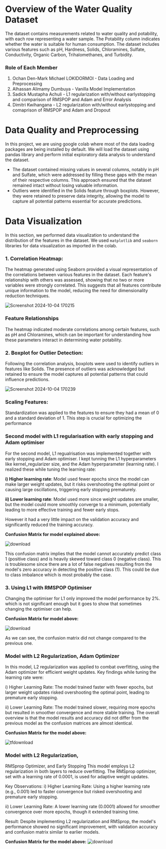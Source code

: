 ﻿# **Overview of the Water Quality Dataset**
The dataset contains measurements related to water quality and potability, with each row representing a water sample. The Potability column indicates whether the water is suitable for human consumption. The dataset includes various features such as pH, Hardness, Solids, Chloramines, Sulfate, Conductivity, Organic Carbon, Trihalomethanes, and Turbidity.

### **Role of Each Member**
1. Ochan Den-Mark Michael LOKIDORMOI - Data Loading and Preprocessing
2. Alhassan Alimamy Dumbuya - Vanilla Model Implementation
3. Sadick Mustapha Achuli - L1 regularization with/without earlystopping and comparison of RMSPOP and Adam and Error Analysis
4. Dimitri Kwihangana - L2 regularization with/without earlystopping and comaprison of RMSPOP and Adam and Dropout

# **Data Quality and Preprocessing**
In this project, we are using google colab where most of the data loading packages are being installed by default.
We will load the dataset using pandas library and perform initial exploratory data analysis to understand the dataset.

- The dataset contained missing values in several columns, notably in pH and Sulfate, which were addressed by
filling these gaps with the mean of their respective columns. This approach ensured that the dataset remained intact
without losing valuable information.
- Outliers were identified in the Solids feature through boxplots. However, they were retained to preserve data integrity,
  allowing the model to capture all potential patterns essential for accurate predictions.

# **Data Visualization**
In this section, we performed data visualization to understand the distribution of the features in the dataset.
We used `matplotlib` and `seaborn` libraries for data visualization as imported in the colab.

### **1. Correlation Heatmap:**
The heatmap generated using Seaborn provided a visual representation of the correlations between
various features in the dataset. 
Each feature's relationship with others was assessed, showing that no two or more variables were strongly correlated. 
This suggests that all features contribute unique information to the model, reducing the need for dimensionality reduction techniques.

![Screenshot 2024-10-04 170215](https://github.com/user-attachments/assets/8b6e9b9e-fb7c-4b52-bb1f-0e68023cf48e)

### **Feature Relationships**
The heatmap indicated moderate correlations among certain features, such as pH and Chloramines,
which can be important for understanding how these parameters interact in determining water potability.

### **2. Boxplot for Outlier Detection:**
Following the correlation analysis, boxplots were used to identify outliers in features like Solids.
The presence of outliers was acknowledged but retained to ensure the model captures all potential patterns that could influence predictions.

![Screenshot 2024-10-04 170239](https://github.com/user-attachments/assets/560049f1-5585-42ab-91a4-dd0816e1271f)

### **Scaling Features:**
Standardization was applied to the features to ensure they had a mean of 0 and a standard deviation of 1. 
This step is crucial for optimizing the performance 

### **Second model with L1 regularisation with early stopping and Adam optimiser**
For the second model, L1 regualrisation was implemented together with early stopping and Adam optimiser. I kept tunning the L1 hyperparameters like kernel_regularizer size, and the Adam hyperparameter (learning rate). I realized these while tuning the learning rate:

**i) Higher learning rate**: Model used fewer epochs since the model can make larger weight updates, but it risks overshooting the optimal point or causing large oscillations, triggering early stopping prematurely.

**ii) Lower learning rate**: Model used more since weight updates are smaller, but the model could more smoothly converge to a minimum, potentially leading to more effective training and fewer early stops.

However it had a very little impact on the validation accuracy and significantly reduced the training accuracy.

**Confusion Matrix for model explained above:**

![download](https://github.com/user-attachments/assets/3a4ed90b-2c52-497e-a882-d3f99ff166ff)

This confusion matrix implies that the model cannot accurately predict class 1 (positive class) and is heavily skewed toward class 0 (negative class). This is troublesome since there are a lot of false negatives resulting from the model's zero accuracy in detecting the positive class (1). This could be due to class imbalance which is most probably the case. 

### **3. Using L1 with RMSPOP Optimiser**

Changing the optimiser for L1 only improved the model performance by 2%. which is not significant enough but it goes to show that sometimes changing the optimiser can help.

**Confusion Matrix for model above:**

![download](https://github.com/user-attachments/assets/3a4ed90b-2c52-497e-a882-d3f99ff166ff)

As we can see, the confusion matrix did not change compared to the previous one.

### **Model with L2 Regularization, Adam Optimizer**

In this model, L2 regularization was applied to combat overfitting, using the Adam optimizer for efficient weight updates. Key findings while tuning the learning rate were:

i) Higher Learning Rate: The model trained faster with fewer epochs, but larger weight updates risked overshooting the optimal point, leading to premature early stopping.

ii) Lower Learning Rate: The model trained slower, requiring more epochs but resulted in smoother convergence and more stable training.
The overall overview is that the model results and accuracy did not differ from the previous model as the confusion matrices are almost identical. 

**Confusion Matrix for the model above:**

![tfdownload](https://github.com/user-attachments/assets/4c394239-f9ef-42f0-bdeb-69f51fa66763)
### Model with L2 Regularization,
 RMSprop Optimizer, and Early Stopping
This model employs L2 regularization in both layers to reduce overfitting. The RMSprop optimizer, set with a learning rate of 0.0001, is used for adaptive weight updates.

Key Observations:
i) Higher Learning Rate: Using a higher learning rate (e.g., 0.001) led to faster convergence but risked overshooting and premature early stopping.

ii) Lower Learning Rate: A lower learning rate (0.0001) allowed for smoother convergence over more epochs, though it extended training time.

Result:
Despite implementing L2 regularization and RMSprop, the model's performance showed no significant improvement, with validation accuracy and confusion matrix similar to earlier models.

**Confusion Matrix for the model above:**
![download](https://github.com/user-attachments/assets/b57902cd-5dd2-4ea5-ab4b-8005205d0331)

